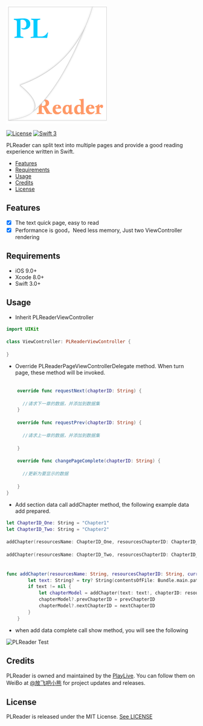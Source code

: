 ![PLReader Logo](https://github.com/PlayLive/PLReader/blob/master/PLReader.png)

[![License](http://img.shields.io/badge/License-MIT-green.svg?style=flat)](https://github.com/PlayLive/PLReader/blob/master/LICENES)
[![Swift 3](https://img.shields.io/badge/Swift-3.0-orange.svg?style=flat)](https://swift.org)

PLReader can split text into multiple pages and provide a good reading experience written in Swift.

- [Features](#features)
- [Requirements](#requirements)
- [Usage](#usage)
- [Credits](#credits)
- [License](#license)

## Features

- [x] The text quick page, easy to read
- [x] Performance is good，Need less memory, Just two ViewController rendering

## Requirements

- iOS 9.0+
- Xcode 8.0+
- Swift 3.0+

## Usage

- Inherit PLReaderViewController

```swift
import UIKit

class ViewController: PLReaderViewController {

}

```

- Override PLReaderPageViewControllerDelegate method. When turn page, these method will be invoked.

```swift

    override func requestNext(chapterID: String) {

      //请求下一章的数据，并添加到数据集
    }

    override func requestPrev(chapterID: String) {

      //请求上一章的数据，并添加到数据集

    }

    override func changePageComplete(chapterID: String) {

      //更新为要显示的数据

    }
}

```

- Add section data call addChapter method, the following example data add prepared.

```swift
let ChapterID_One: String = "Chapter1"
let ChapterID_Two: String = "Chapter2"

addChapter(resourcesName: ChapterID_One, resourcesChapterID: ChapterID_One, currentChapterID: ChapterID_One, prevChapterID: ChapterID_One, nextChapterID: ChapterID_Two, postionType: ChapterPostionType.current)

addChapter(resourcesName: ChapterID_Two, resourcesChapterID: ChapterID_Two, currentChapterID: ChapterID_One, prevChapterID: ChapterID_One, nextChapterID: ChapterID_Two, postionType: ChapterPostionType.next)


func addChapter(resourcesName: String, resourcesChapterID: String, currentChapterID: String, prevChapterID: String, nextChapterID: String, postionType: ChapterPostionType) {
        let text: String? = try? String(contentsOfFile: Bundle.main.path(forResource: resourcesName, ofType: "txt")!, encoding: String.Encoding.utf8)
        if text != nil {
            let chapterModel = addChapter(text: text!, chapterID: resourcesChapterID, currentChapterID: currentChapterID, type: postionType)
            chapterModel?.prevChapterID = prevChapterID
            chapterModel?.nextChapterID = nextChapterID
        }
    }

```

- when add data complete call show method, you will see the following

![PLReader Test](https://github.com/PlayLive/PLReader/blob/master/Test.gif)

## Credits

PLReader is owned and maintained by the [PlayLive](http://www.ioslive.com). You can follow them on WeiBo at [@放飞吧小熊](http://weibo.com/ioslive) for project updates and releases.

## License

PLReader is released under the MIT License. [See LICENSE](https://github.com/PlayLive/PLReader/blob/master/LICENES)
